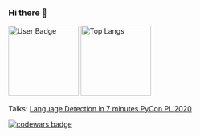 ### Hi there 👋

<img src="https://github-readme-stats.vercel.app/api?username=pkubiak&show_icons=true&theme=default&show_icons=true&hide=issues&include_all_commits=true&line_height=24" alt="User Badge" height="140"/>&nbsp;<img src="https://github-readme-stats.vercel.app/api/top-langs/?username=pkubiak&layout=compact&hide=Jupyter+Notebook&langs_count=6" alt="Top Langs" height="140"/>

<!--
<hr/>
<img src="https://github-profile-trophy.vercel.app/?username=pkubiak&margin-w=4"/>
-->

Talks: [Language Detection in 7 minutes PyCon PL'2020](https://github.com/pkubiak/pl.pycon.2020)

[![codewars badge](https://www.codewars.com/users/pkubiak/badges/small)](https://www.codewars.com/users/pkubiak/)

<!--[![Project Euler badge](https://projecteuler.net/profile/pkubiak.png)](https://projecteuler.net/about)-->

<!--
**pkubiak/pkubiak** is a ✨ _special_ ✨ repository because its `README.md` (this file) appears on your GitHub profile.

Here are some ideas to get you started:

- 🔭 I’m currently working on ...
- 🌱 I’m currently learning ...
- 👯 I’m looking to collaborate on ...
- 🤔 I’m looking for help with ...
- 💬 Ask me about ...
- 📫 How to reach me: ...
- 😄 Pronouns: ...
- ⚡ Fun fact: ...
-->
